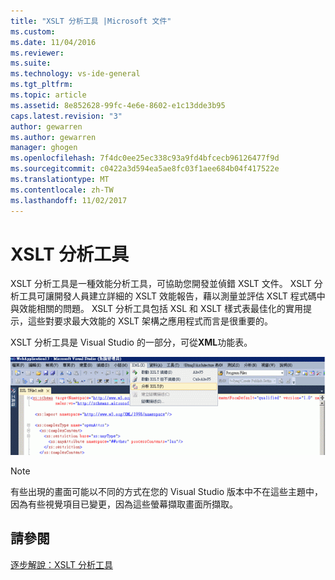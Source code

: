 ```yaml
---
title: "XSLT 分析工具 |Microsoft 文件"
ms.custom: 
ms.date: 11/04/2016
ms.reviewer: 
ms.suite: 
ms.technology: vs-ide-general
ms.tgt_pltfrm: 
ms.topic: article
ms.assetid: 8e852628-99fc-4e6e-8602-e1c13dde3b95
caps.latest.revision: "3"
author: gewarren
ms.author: gewarren
manager: ghogen
ms.openlocfilehash: 7f4dc0ee25ec338c93a9fd4bfcecb96126477f9d
ms.sourcegitcommit: c0422a3d594ea5ae8fc03f1aee684b04f417522e
ms.translationtype: MT
ms.contentlocale: zh-TW
ms.lasthandoff: 11/02/2017
---
```

# <a name="xslt-profiler"></a>XSLT 分析工具
XSLT 分析工具是一種效能分析工具，可協助您開發並偵錯 XSLT 文件。 XSLT 分析工具可讓開發人員建立詳細的 XSLT 效能報告，藉以測量並評估 XSLT 程式碼中與效能相關的問題。 XSLT 分析工具包括 XSL 和 XSLT 樣式表最佳化的實用提示，這些對要求最大效能的 XSLT 架構之應用程式而言是很重要的。  
  
XSLT 分析工具是 Visual Studio 的一部分，可從**XML**功能表。  
  
![XSLT 分析工具](../xml-tools/media/xsltprofilermenu.gif "XSLTProfilerMenu")
  
> [!NOTE]
>  有些出現的畫面可能以不同的方式在您的 Visual Studio 版本中不在這些主題中，因為有些視覺項目已變更，因為這些螢幕擷取畫面所擷取。  
  
## <a name="see-also"></a>請參閱  
[逐步解說：XSLT 分析工具](../xml-tools/walkthrough-xslt-profiler.md)